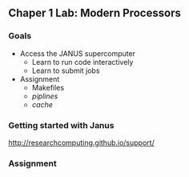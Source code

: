 ## Chaper 1 Lab: Modern Processors


### Goals

- Access the JANUS supercomputer
    - Learn to run code interactively
    - Learn to submit jobs
- Assignment
    - Makefiles
    - <em>piplines</em>
    - <em>cache</em>


### Getting started with Janus


http://researchcomputing.github.io/support/



### Assignment




